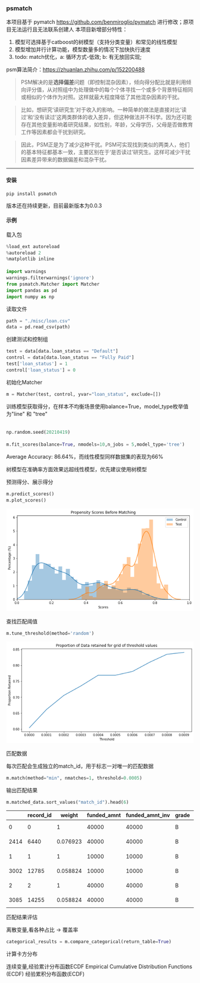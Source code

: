 ### psmatch 

本项目基于
pymatch  https://github.com/benmiroglio/pymatch 进行修改；原项目无法运行且无法联系创建人
本项目新增部分特性：

1. 模型可选择基于catboost的树模型（支持分类变量）和常见的线性模型
2. 模型增加并行计算功能，模型数量多的情况下加快执行速度
3. todo: match优化，a: 循环方式-低效; b: 有无放回实现;

psm算法简介：https://zhuanlan.zhihu.com/p/152200488



> PSM解决的是**选择偏差**问题（即控制混杂因素），倾向得分配比就是利用倾向评分值，从对照组中为处理做中的每个个体寻找一个或多个背景特征相同或相似的个体作为对照。这样就最大程度降低了其他混杂因素的干扰。

> 比如，想研究‘读研究生’对于收入的影响。一种简单的做法是直接对比‘读过’和‘没有读过’这两类群体的收入差异，但这种做法并不科学。因为还可能存在其他变量影响着研究结果，如性别，年龄，父母学历，父母是否做教育工作等因素都会干扰到研究。

> 因此，PSM正是为了减少这种干扰。PSM可实现找到类似的两类人，他们的基本特征都基本一致，主要区别在于‘是否读过’研究生。这样可减少干扰因素差异带来的数据偏差和混杂干扰。

------



#### 安装

```shell
pip install psmatch
```

版本还在持续更新，目前最新版本为0.0.3

#### 示例

载入包

```python
%load_ext autoreload
%autoreload 2
%matplotlib inline

import warnings
warnings.filterwarnings('ignore')
from psmatch.Matcher import Matcher
import pandas as pd
import numpy as np
```

读取文件

```python
path = "./misc/loan.csv"
data = pd.read_csv(path)
```

创建测试和控制组

```python
test = data[data.loan_status == "Default"]
control = data[data.loan_status == "Fully Paid"]
test['loan_status'] = 1
control['loan_status'] = 0
```

初始化Matcher

```python
m = Matcher(test, control, yvar="loan_status", exclude=[])
```
训练模型获取得分，在样本不均衡场景使用balance=True，model_type枚举值为"line" 和 "tree"

```python

np.random.seed(20210419)

m.fit_scores(balance=True, nmodels=10,n_jobs = 5,model_type='tree')
```


Average Accuracy: 86.64%，而线性模型同样数据集的表现为66%


树模型在准确率方面效果远超线性模型，优先建议使用树模型

预测得分、展示得分

```python
m.predict_scores()
m.plot_scores()
```

![img](Example_files/Example_Chinese_01_0.png)

查找匹配阈值

```python
m.tune_threshold(method='random')
```

![img](Example_files/Example_Chinese_02_0.png)

匹配数据

每次匹配会生成独立的match_id，用于标志一对唯一的匹配数据

```python
m.match(method="min", nmatches=1, threshold=0.0005)
```

输出匹配结果

```python
m.matched_data.sort_values("match_id").head(6)
```

|      | record_id | weight   | funded_amnt | funded_amnt_inv | grade | installment | int_rate | loan_amnt | loan_status | sub_grade | term      | scores   | match_id |
| ---- | --------- | -------- | ----------- | --------------- | ----- | ----------- | -------- | --------- | ----------- | --------- | --------- | -------- | -------- |
| 0    | 0         | 1        | 40000       | 40000           | B     | 867.71      | 10.90%   | 40000     | 1           | B4        | 60 months | 0.660292 | 0        |
| 2414 | 6440      | 0.076923 | 40000       | 40000           | B     | 867.71      | 10.90%   | 40000     | 0           | B4        | 60 months | 0.660292 | 0        |
| 1    | 1         | 1        | 10000       | 10000           | B     | 332.05      | 11.98%   | 10000     | 1           | B5        | 36 months | 0.489164 | 1        |
| 3002 | 12785     | 0.058824 | 10000       | 10000           | B     | 332.05      | 11.98%   | 10000     | 0           | B5        | 36 months | 0.489164 | 1        |
| 2    | 2         | 1        | 40000       | 40000           | B     | 1328.2      | 11.98%   | 40000     | 1           | B5        | 36 months | 0.784762 | 2        |
| 3085 | 14255     | 0.058824 | 40000       | 40000           | B     | 1328.2      | 11.98%   | 40000     | 0           | B5        | 36 months | 0.784762 | 2        |


匹配结果评估

离散变量,看各种占比 -> 覆盖率
```python
categorical_results = m.compare_categorical(return_table=True)
```
计算卡方分布

连续变量,经验累计分布函数ECDF
Empirical Cumulative Distribution Functions (ECDF)
经验累积分布函数(ECDF)

